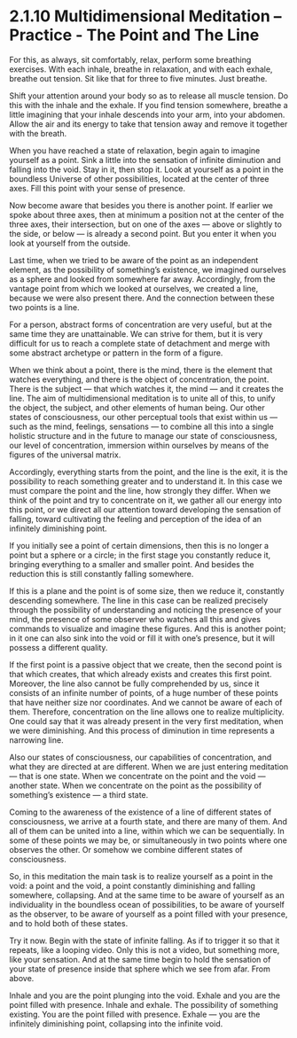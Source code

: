 # 2.1.10 Multidimensional Meditation – Practice - The Point and The Line

For this, as always, sit comfortably, relax, perform some breathing exercises. With each inhale, breathe in relaxation, and with each exhale, breathe out tension. Sit like that for three to five minutes. Just breathe.

Shift your attention around your body so as to release all muscle tension. Do this with the inhale and the exhale. If you find tension somewhere, breathe a little imagining that your inhale descends into your arm, into your abdomen. Allow the air and its energy to take that tension away and remove it together with the breath.

When you have reached a state of relaxation, begin again to imagine yourself as a point. Sink a little into the sensation of infinite diminution and falling into the void. Stay in it, then stop it. Look at yourself as a point in the boundless Universe of other possibilities, located at the center of three axes. Fill this point with your sense of presence.

Now become aware that besides you there is another point. If earlier we spoke about three axes, then at minimum a position not at the center of the three axes, their intersection, but on one of the axes — above or slightly to the side, or below — is already a second point. But you enter it when you look at yourself from the outside.

Last time, when we tried to be aware of the point as an independent element, as the possibility of something’s existence, we imagined ourselves as a sphere and looked from somewhere far away. Accordingly, from the vantage point from which we looked at ourselves, we created a line, because we were also present there. And the connection between these two points is a line.

For a person, abstract forms of concentration are very useful, but at the same time they are unattainable. We can strive for them, but it is very difficult for us to reach a complete state of detachment and merge with some abstract archetype or pattern in the form of a figure.

When we think about a point, there is the mind, there is the element that watches everything, and there is the object of concentration, the point. There is the subject — that which watches it, the mind — and it creates the line. The aim of multidimensional meditation is to unite all of this, to unify the object, the subject, and other elements of human being. Our other states of consciousness, our other perceptual tools that exist within us — such as the mind, feelings, sensations — to combine all this into a single holistic structure and in the future to manage our state of consciousness, our level of concentration, immersion within ourselves by means of the figures of the universal matrix.

Accordingly, everything starts from the point, and the line is the exit, it is the possibility to reach something greater and to understand it. In this case we must compare the point and the line, how strongly they differ. When we think of the point and try to concentrate on it, we gather all our energy into this point, or we direct all our attention toward developing the sensation of falling, toward cultivating the feeling and perception of the idea of an infinitely diminishing point.

If you initially see a point of certain dimensions, then this is no longer a point but a sphere or a circle; in the first stage you constantly reduce it, bringing everything to a smaller and smaller point. And besides the reduction this is still constantly falling somewhere.

If this is a plane and the point is of some size, then we reduce it, constantly descending somewhere. The line in this case can be realized precisely through the possibility of understanding and noticing the presence of your mind, the presence of some observer who watches all this and gives commands to visualize and imagine these figures. And this is another point; in it one can also sink into the void or fill it with one’s presence, but it will possess a different quality.

If the first point is a passive object that we create, then the second point is that which creates, that which already exists and creates this first point. Moreover, the line also cannot be fully comprehended by us, since it consists of an infinite number of points, of a huge number of these points that have neither size nor coordinates. And we cannot be aware of each of them. Therefore, concentration on the line allows one to realize multiplicity. One could say that it was already present in the very first meditation, when we were diminishing. And this process of diminution in time represents a narrowing line.

Also our states of consciousness, our capabilities of concentration, and what they are directed at are different. When we are just entering meditation — that is one state. When we concentrate on the point and the void — another state. When we concentrate on the point as the possibility of something’s existence — a third state.

Coming to the awareness of the existence of a line of different states of consciousness, we arrive at a fourth state, and there are many of them. And all of them can be united into a line, within which we can be sequentially. In some of these points we may be, or simultaneously in two points where one observes the other. Or somehow we combine different states of consciousness.

So, in this meditation the main task is to realize yourself as a point in the void: a point and the void, a point constantly diminishing and falling somewhere, collapsing. And at the same time to be aware of yourself as an individuality in the boundless ocean of possibilities, to be aware of yourself as the observer, to be aware of yourself as a point filled with your presence, and to hold both of these states.

Try it now. Begin with the state of infinite falling. As if to trigger it so that it repeats, like a looping video. Only this is not a video, but something more, like your sensation. And at the same time begin to hold the sensation of your state of presence inside that sphere which we see from afar. From above.

Inhale and you are the point plunging into the void. Exhale and you are the point filled with presence. Inhale and exhale. The possibility of something existing. You are the point filled with presence. Exhale — you are the infinitely diminishing point, collapsing into the infinite void.